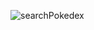![searchPokedex](https://user-images.githubusercontent.com/52111824/167432941-ba1e6d78-1634-495b-9222-f2d1386a215a.gif)

